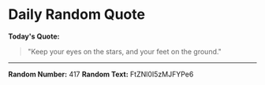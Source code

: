 # Daily Random Quote

**Today's Quote:**
> "Keep your eyes on the stars, and your feet on the ground."

---

**Random Number:** 417
**Random Text:** FtZNl0I5zMJFYPe6
